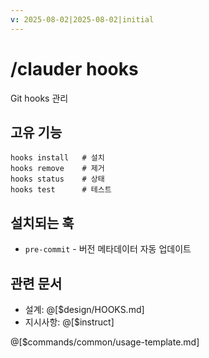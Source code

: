 ```yaml
---
v: 2025-08-02|2025-08-02|initial
---
```


# /clauder hooks

Git hooks 관리

## 고유 기능
```
hooks install   # 설치
hooks remove    # 제거
hooks status    # 상태
hooks test      # 테스트
```

## 설치되는 훅
- `pre-commit` - 버전 메타데이터 자동 업데이트

## 관련 문서
- 설계: @[$design/HOOKS.md]
- 지시사항: @[$instruct]

@[$commands/common/usage-template.md]